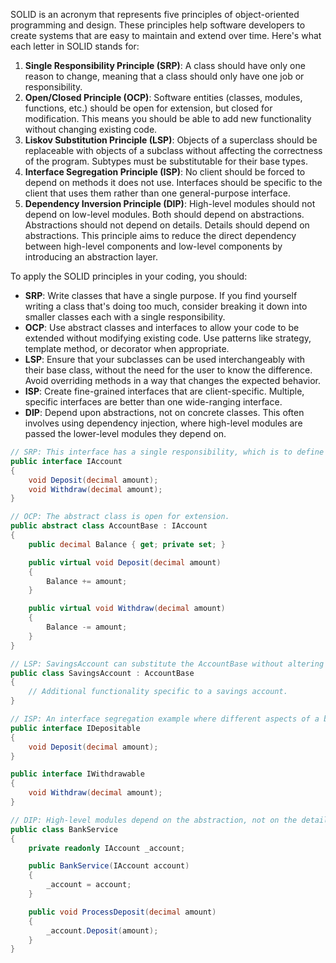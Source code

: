 SOLID is an acronym that represents five principles of object-oriented programming and design. These principles help software developers to create systems that are easy to maintain and extend over time. Here's what each letter in SOLID stands for:

1. **Single Responsibility Principle (SRP)**: A class should have only one reason to change, meaning that a class should only have one job or responsibility.
2. **Open/Closed Principle (OCP)**: Software entities (classes, modules, functions, etc.) should be open for extension, but closed for modification. This means you should be able to add new functionality without changing existing code.
3. **Liskov Substitution Principle (LSP)**: Objects of a superclass should be replaceable with objects of a subclass without affecting the correctness of the program. Subtypes must be substitutable for their base types.
4. **Interface Segregation Principle (ISP)**: No client should be forced to depend on methods it does not use. Interfaces should be specific to the client that uses them rather than one general-purpose interface.
5. **Dependency Inversion Principle (DIP)**: High-level modules should not depend on low-level modules. Both should depend on abstractions. Abstractions should not depend on details. Details should depend on abstractions. This principle aims to reduce the direct dependency between high-level components and low-level components by introducing an abstraction layer.

To apply the SOLID principles in your coding, you should:

- **SRP**: Write classes that have a single purpose. If you find yourself writing a class that's doing too much, consider breaking it down into smaller classes each with a single responsibility.
- **OCP**: Use abstract classes and interfaces to allow your code to be extended without modifying existing code. Use patterns like strategy, template method, or decorator when appropriate.
- **LSP**: Ensure that your subclasses can be used interchangeably with their base class, without the need for the user to know the difference. Avoid overriding methods in a way that changes the expected behavior.
- **ISP**: Create fine-grained interfaces that are client-specific. Multiple, specific interfaces are better than one wide-ranging interface.
- **DIP**: Depend upon abstractions, not on concrete classes. This often involves using dependency injection, where high-level modules are passed the lower-level modules they depend on.

```csharp
// SRP: This interface has a single responsibility, which is to define the behavior of all accounts.
public interface IAccount
{
    void Deposit(decimal amount);
    void Withdraw(decimal amount);
}

// OCP: The abstract class is open for extension.
public abstract class AccountBase : IAccount
{
    public decimal Balance { get; private set; }

    public virtual void Deposit(decimal amount)
    {
        Balance += amount;
    }

    public virtual void Withdraw(decimal amount)
    {
        Balance -= amount;
    }
}

// LSP: SavingsAccount can substitute the AccountBase without altering program correctness.
public class SavingsAccount : AccountBase
{
    // Additional functionality specific to a savings account.
}

// ISP: An interface segregation example where different aspects of a banking account are split into different interfaces.
public interface IDepositable
{
    void Deposit(decimal amount);
}

public interface IWithdrawable
{
    void Withdraw(decimal amount);
}

// DIP: High-level modules depend on the abstraction, not on the details.
public class BankService
{
    private readonly IAccount _account;

    public BankService(IAccount account)
    {
        _account = account;
    }

    public void ProcessDeposit(decimal amount)
    {
        _account.Deposit(amount);
    }
}
```